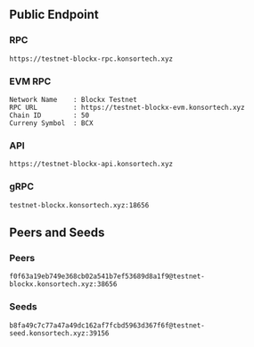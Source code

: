 ## Public Endpoint

### RPC
```
https://testnet-blockx-rpc.konsortech.xyz
```

### EVM RPC
```
Network Name    : Blockx Testnet
RPC URL         : https://testnet-blockx-evm.konsortech.xyz
Chain ID        : 50
Curreny Symbol  : BCX
```

### API
```
https://testnet-blockx-api.konsortech.xyz
```

### gRPC
```
testnet-blockx.konsortech.xyz:18656
```

## Peers and Seeds

### Peers
```
f0f63a19eb749e368cb02a541b7ef53689d8a1f9@testnet-blockx.konsortech.xyz:38656
```

### Seeds
```
b8fa49c7c77a47a49dc162af7fcbd5963d367f6f@testnet-seed.konsortech.xyz:39156
```
